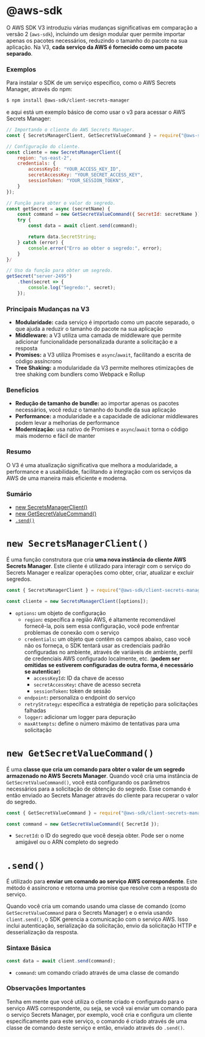 # @aws-sdk

O AWS SDK V3 introduziu várias mudanças significativas em comparação a versão 2 (`aws-sdk`), incluindo um design modular quer permite importar apenas os pacotes necessários, reduzindo o tamanho do pacote na sua aplicação. Na V3, **cada serviço da AWS é fornecido como um pacote separado**.

### Exemplos

Para instalar o SDK de um serviço específico, como o AWS Secrets Manager, através do npm:

```Bash
$ npm install @aws-sdk/client-secrets-manager
```

e aqui está um exemplo básico de como usar o v3 para acessar o AWS Secrets Manager:

```JavaScript
// Importando o cliente do AWS Secrets Manager.
const { SecretsManagerClient, GetSecretValueCommand } = require("@aws-sdk/client-secrets-manager");

// Configuração do cliente.
const cliente = new SecretsManagerClient({
    region: "us-east-2",
    credentials: {
        accessKeyId: "YOUR_ACCESS_KEY_ID",
        secretAccessKey: "YOUR_SECRET_ACCESS_KEY",
        sessionToken: "YOUR_SESSION_TOEKN",
    }
});

// Função para obter o valor do segredo.
const getSecret = async (secretName) {
    const command = new GetSecretValueCommand({ SecretId: secretName });
    try {
        const data = await client.send(command);

        return data.SecretString;
    } catch (error) {
        console.error("Erro ao obter o segredo:", error);
    }
}/

// Uso da função para obter um segredo.
getSecret("server-2495")
    .then(secret => {
        console.log("Segredo:", secret);
    });
```

### Principais Mudanças na V3

- **Modularidade:** cada serviço é importado como um pacote separado, o que ajuda a reduzir o tamanho do pacote na sua aplicação
- **Middleware:** a V3 utiliza uma camada de middleware que permite adicionar funcionalidade personalizada durante a solicitação e a resposta
- **Promises:** a V3 utiliza Promises e `async`/`await`, facilitando a escrita de código assíncrono
- **Tree Shaking:** a modularidade da V3 permite melhores otimizações de tree shaking com bundlers como Webpack e Rollup

### Benefícios

- **Redução de tamanho de bundle:** ao importar apenas os pacotes necessários, você reduz o tamanho do bundle da sua aplicação
- **Performance:** a modularidade e a capacidade de adicionar middlewares podem levar a melhorias de performance
- **Modernização:** usa nativo de Promises e `async`/`await` torna o código mais moderno e fácil de manter

### Resumo

O V3 é uma atualização significativa que melhora a modularidade, a performance e a usabilidade, facilitando a integração com os serviços da AWS de uma maneira mais eficiente e moderna.

### Sumário

- [new SecretsManagerClient()](#new-secretsmanagerclient)
- [new GetSecretValueCommand()](#new-getsecretvaluecommand)
- [`.send()`](#send)

# <a id="new-secretsmanagerclient">`new SecretsManagerClient()`</a>

É uma função construtora que cria **uma nova instância do cliente AWS Secrets Manager**. Este cliente é utilizado para interagir com o serviço do Secrets Manager e realizar operações como obter, criar, atualizar e excluir segredos.

```JavaScript
const { SecretsManagerClient } = require("@aws-sdk/client-secrets-manager");

const cliente = new SecretsManagerClient([options]);
```

- `options`**:** um objeto de configuração
    - `region`**:** específica a região AWS, é altamente recomendável fornecê-la, pois sem essa configuração, você pode enfrentar problemas de conexão com o serviço
    - `credentials`**:** um objeto que contêm os campos abaixo, caso você não os forneça, o SDK tentará usar as credenciais padrão configuradas no ambiente, através de variáveis de ambiente, perfil de credenciais AWS configurado localmente, etc. (**podem ser omitidas se estiverem configuradas de outra forma, é necessário se autenticar**)
        + `accessKeyId`**:** ID da chave de acesso
        + `secretAccessKey`**:** chave de acesso secreta
        + `sessionToken`**:** token de sessão
    - `endpoint`**:** personaliza o endpoint do serviço
    - `retryStrategy`**:** específica a estratégia de repetição para solicitações falhadas
    - `logger`**:** adicionar um logger para depuração
    - `maxAttempts`**:** define o número máximo de tentativas para uma solicitação

# <a id="new-getsecretvaluecommand">`new GetSecretValueCommand()`</a>

É uma **classe que cria um comando para obter o valor de um segredo armazenado no AWS Secrets Manager**. Quando você cria uma instância de `GetSecretValueCommand()`, você está configurando os parâmetros necessários para a solicitação de obtenção do segredo. Esse comando é então enviado ao Secrets Manager através do cliente para recuperar o valor do segredo.

```JavaScript
const { GetSecretValueCommand } = require("@aws-sdk/client-secrets-manager");

const command = new GetSecretValueCommand({ SecretId });
```

- `SecretId`**:** o ID do segredo que você deseja obter. Pode ser o nome amigável ou o ARN completo do segredo

# <a id="send">`.send()`</a>

É utilizado para **enviar um comando ao serviço AWS correspondente**. Este método é assíncrono e retorna uma promise que resolve com a resposta do serviço.

Quando você cria um comando usando uma classe de comando (como `GetSecretValueCommand` para o Secrets Manager) e o envia usando `client.send()`, o SDK gerencia a comunicação com o serviço AWS. Isso inclui autenticação, serialização da solicitação, envio da solicitação HTTP e desserialização da resposta.

### Sintaxe Básica

```JavaScript
const data = await client.send(command);
```

- `command`**:** um comando criado através de uma classe de comando

### Observações Importantes

Tenha em mente que você utiliza o cliente criado e configurado para o serviço AWS correspondente, ou seja, se você vai enviar um comando para o serviço Secrets Manager, por exemplo, você cria e configura um cliente especificamente para este serviço, o comando é criado através de uma classe de comando deste serviço e então, enviado através do `.send()`.